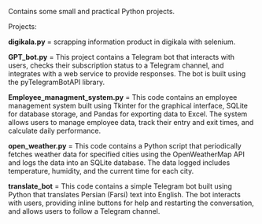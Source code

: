 Contains some small and practical Python projects.

Projects:
     
**digikala.py** = scrapping information product in digikala with selenium.

**GPT_bot.py** = This project contains a Telegram bot that interacts with users, checks their subscription status to a Telegram channel, and integrates with a web service to provide responses. The bot is built using the pyTelegramBotAPI library.

**Employee_managment_system.py** = This code contains an employee management system built using Tkinter for the graphical interface, SQLite for database storage, and Pandas for exporting data to Excel. The system allows users to manage employee data, track their entry and exit times, and calculate daily performance.

**open_weather.py** = This code contains a Python script that periodically fetches weather data for specified cities using the OpenWeatherMap API and logs the data into an SQLite database. The data logged includes temperature, humidity, and the current time for each   city.  

**translate_bot** = This code contains a simple Telegram bot built using Python that translates Persian (Farsi) text into English. The bot interacts with users, providing inline buttons for help and restarting the conversation, and allows users to follow a Telegram channel.
     
